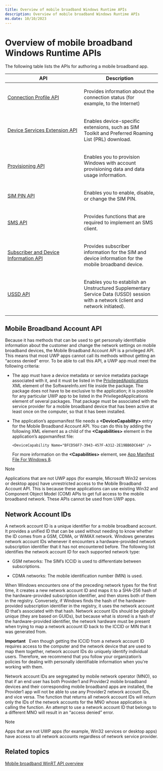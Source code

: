 ```yaml
---
title: Overview of mobile broadband Windows Runtime APIs
description: Overview of mobile broadband Windows Runtime APIs
ms.date: 10/10/2023
---
```


# Overview of mobile broadband Windows Runtime APIs

The following table lists the APIs for authoring a mobile broadband app.

<table>
<colgroup>
<col width="50%" />
<col width="50%" />
</colgroup>
<thead>
<tr class="header">
<th>API</th>
<th>Description</th>
</tr>
</thead>
<tbody>
<tr class="odd">
<td><p><a href="connection-profile-api.md" data-raw-source="[Connection Profile API](connection-profile-api.md)">Connection Profile API</a></p></td>
<td><p>Provides information about the connection status (for example, to the Internet)</p></td>
</tr>
<tr class="even">
<td><p><a href="device-services-extension-api.md" data-raw-source="[Device Services Extension API](device-services-extension-api.md)">Device Services Extension API</a></p></td>
<td><p>Enables device-specific extensions, such as SIM Toolkit and Preferred Roaming List (PRL) download.</p></td>
</tr>
<tr class="odd">
<td><p><a href="provisioning-api.md" data-raw-source="[Provisioning API](provisioning-api.md)">Provisioning API</a></p></td>
<td><p>Enables you to provision Windows with account provisioning data and data usage information.</p></td>
</tr>
<tr class="even">
<td><p><a href="sim-pin-api.md" data-raw-source="[SIM PIN API](sim-pin-api.md)">SIM PIN API</a></p></td>
<td><p>Enables you to enable, disable, or change the SIM PIN.</p></td>
</tr>
<tr class="odd">
<td><p><a href="sms-api.md" data-raw-source="[SMS API](sms-api.md)">SMS API</a></p></td>
<td><p>Provides functions that are required to implement an SMS client.</p></td>
</tr>
<tr class="even">
<td><p><a href="subscriber-and-device-information-api.md" data-raw-source="[Subscriber and Device Information API](subscriber-and-device-information-api.md)">Subscriber and Device Information API</a></p></td>
<td><p>Provides subscriber information for the SIM and device information for the mobile broadband device.</p></td>
</tr>
<tr class="odd">
<td><p><a href="ussd-api.md" data-raw-source="[USSD API](ussd-api.md)">USSD API</a></p></td>
<td><p>Enables you to establish an Unstructured Supplementary Service Data (USSD) session with a network (client and network initiated).</p></td>
</tr>
</tbody>
</table>

## Mobile Broadband Account API

Because it has methods that can be used to get personally identifiable information about the customer and change the network settings on mobile broadband devices, the Mobile Broadband Account API is a privileged API. This means that most UWP apps cannot call its methods without getting an “access denied” error. To be able to call this API, a UWP app must meet the following criteria:

- The app must have a device metadata or service metadata package associated with it, and it must be listed in the [PrivilegedApplications](privilegedapplications.md) XML element of the SoftwareInfo.xml file inside the package. The package does not have to be exclusive to the application; it is possible for any particular UWP app to be listed in the PrivilegedApplications element of several packages. That package must be associated with the service provider for a mobile broadband device that has been active at least once on the computer, so that it has been installed.

- The application’s appxmanifest file needs a **&lt;DeviceCapability&gt;** entry for the Mobile Broadband Account API. You can do this by adding the following XML element as a child of the **&lt;Capabilities&gt;** element in the application’s appxmanifest file:

    ``` syntax
    <DeviceCapability Name="BFCD56F7-3943-457F-A312-2E19BB6DC648" />
    ```

    For more information on the **&lt;Capabilities&gt;** element, see [App Manifest File For Windows 8](/previous-versions/windows/apps/ff769509(v=vs.105)).

> [!NOTE]
> Applications that are not UWP apps (for example, Microsoft Win32 services or desktop apps) have unrestricted access to the Mobile Broadband Account API. This is because these applications can use existing Win32 and Component Object Model (COM) APIs to get full access to the mobile broadband network. These APIs cannot be used from UWP apps.

## Network Account IDs

A network account ID is a unique identifier for a mobile broadband account. It provides a unified ID that can be used without needing to know whether the ID comes from a GSM, CDMA, or WiMAX network. Windows generates network account IDs whenever it encounters a hardware-provided network subscription identifier that it has not encountered before. The following list identifies the network account ID for each supported network type:

- GSM networks: The SIM’s ICCID is used to differentiate between subscriptions.

- CDMA networks: The mobile identification number (MIN) is used.

When Windows encounters one of the preceding network types for the first time, it creates a new network account ID and maps it to a SHA-256 hash of the hardware-provided subscription identifier, and then stores both of them in the registry. Conversely, if Windows finds the hash of the hardware-provided subscription identifier in the registry, it uses the network account ID that’s associated with that hash. Network account IDs should be globally unique (they are based on GUIDs), but because what is stored is a hash of the hardware-provided identifier, the network hardware must be present when trying to map a network account ID back to the ICCID or MIN that it was generated from.

**Important**  
Even though getting the ICCID from a network account ID requires access to the computer and the network device that are used to map them together, network account IDs do uniquely identify individual users. Therefore, we recommend that you follow your organization’s policies for dealing with personally identifiable information when you're working with them.

Network account IDs are segregated by mobile network operator (MNO), so that if an end user has both Provider1 and Provider2 mobile broadband devices and their corresponding mobile broadband apps are installed, the Provider1 app will not be able to use any Provider2 network account IDs, and vice versa. The function that returns all network account IDs will return only the IDs of the network accounts for the MNO whose application is calling the function. An attempt to use a network account ID that belongs to a different MNO will result in an “access denied” error.

> [!NOTE]
> Apps that are not UWP apps (for example, Win32 services or desktop apps) have access to all network accounts regardless of network service provider.

## Related topics

[Mobile broadband WinRT API overview](list-of-mobile-broadband-windows-runtime-apis.md)
